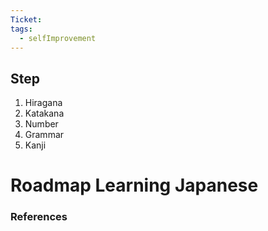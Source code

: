 ```yaml
---
Ticket: 
tags:
  - selfImprovement
---
```

## Step
1. Hiragana
2. Katakana
3. Number 
4. Grammar 
5. Kanji

# Roadmap Learning Japanese




### References
